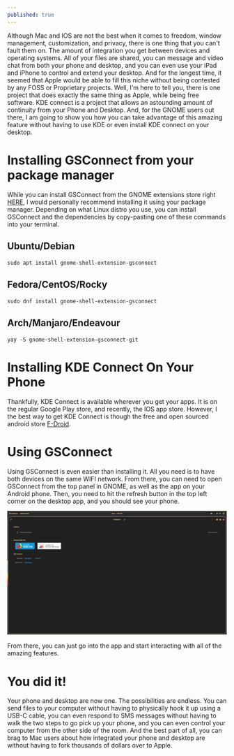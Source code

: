 ```yaml
---
published: true
---
```

Although Mac and IOS are not the best when it comes to freedom, window management, customization, and privacy, there is one thing that you can't fault them on. The amount of integration you get between devices and operating systems. All of your files are shared, you can message and video chat from both your phone and desktop, and you can even use your iPad and iPhone to control and extend your desktop. And for the longest time, it seemed that Apple would be able to fill this niche without being contested by any FOSS or Proprietary projects. Well, I'm here to tell you, there is one project that does exactly the same thing as Apple, while being free software. KDE connect is a project that allows an astounding amount of continuity from your Phone and Desktop. And, for the GNOME users out there, I am going to show you how you can take advantage of this amazing feature without having to use KDE or even install KDE connect on your desktop. 

# Installing GSConnect from your package manager 

While you can install GSConnect from the GNOME extensions store right [HERE](https://extensions.gnome.org/extension/1319/gsconnect/), I would personally recommend installing it using your package manager. Depending on what Linux distro you use, you can install GSConnect and the dependencies by copy-pasting one of these commands into your terminal.

## Ubuntu/Debian  

	sudo apt install gnome-shell-extension-gsconnect 
	
## Fedora/CentOS/Rocky 

	sudo dnf install gnome-shell-extension-gsconnect
	
## Arch/Manjaro/Endeavour 

	yay -S gnome-shell-extension-gsconnect-git 
	
# Installing KDE Connect On Your Phone 

Thankfully, KDE Connect is available wherever you get your apps. It is on the regular Google Play store, and recently, the IOS app store. However, I the best way to get KDE Connect is though the free and open sourced android store [F-Droid](https://f-droid.org). 

# Using GSConnect 

Using GSConnect is even easier than installing it. All you need is to have both devices on the same WIFI network. From there, you can need to open GSConnect from the top panel in GNOME, as well as the app on your Android phone. Then, you need to hit the refresh button in the top left corner on the desktop app, and you should see your phone.  

![GSConnect](/images/gsconnect.png)

From there, you can just go into the app and start interacting with all of the amazing features. 

# You did it! 

Your phone and desktop are now one. The possibilities are endless. You can send files to your computer without having to physically hook it up using a USB-C cable, you can even respond to SMS messages without having to walk the two steps to go pick up your phone, and you can even control your computer from the other side of the room. And the best part of all, you can brag to Mac users about how integrated your phone and desktop are without having to fork thousands of dollars over to Apple.
